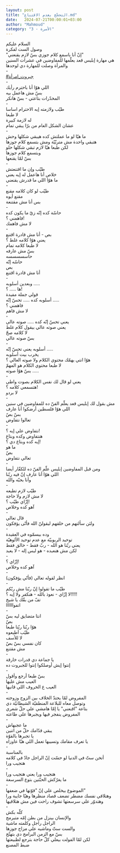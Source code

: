 ```yaml
---
layout: post
title: "التحجّج بعدم الاقتناع.md"
date:   2024-07-21T00:00:01+03:00
author: "Mahmoud"
category: "3 - الأسرة"
---
```

السلام عليكم\
وصول الست لفكرة\
\"إنّ أنا باسمع كلام جوزي بسّ لازم يقنعني\"\
هي مهارة إبليس قعد يعلّمها للمفاوضين في عشرات
السنين\
والمرأة وصلت للمهارة دي لوحدها\
-\
[<u>\#جبروت_امرأة</u>](https://www.facebook.com/hashtag/جبروت_امرأة?source=feed_text&epa=HASHTAG)\
-\
اللي هوّا أنا باحترم رأيك\
بسّ مش هاعمل بيه\
المخدّرات بتاعتي - بسّ هانكر\
-\
طيّب ولازمته إيه الاحترام اساسا\
لا طبعا\
له لازمة كبيرة\
عشان الشكل العام من برّا يبقي تمام\
-\
ما هيّا لو ما عملتش كده هيبقي شكلها وحش\
هتبقي واحدة مش متربّيّة ومش بتسمع كلام جوزها\
لكن طبعا هيّا لازم تبقي شكلها حلو\
وبتسمع كلام جوزها\
بسّ لمّا يقنعها\
-\
طيّب وإن ما اقتنعتش\
خلاص أنا هاعمل له إيه يعني\
ما هوّا اللي ما قدرش يقنعني\
-\
طيّب لو كان كلامه مقنع\
مقنع أيوه\
بس أنا مش مقتنعة\
-\
حاسّة كده إنّه زيّ ما يكون كده\
فاهمني ؟!\
لا مش فاهمك\
-\
بص - أنا مش قادرة اقتنع\
يعني هوّا كلامه غلط ؟\
لا طبعا كلامه تمام\
بسّ مش عارفه\
حاسسسسسه\
حاسّه إنّه\
بص\
أنا مش قادرة اقتنع\
-\
وبعدين أسلوبه \.....\
ها \..... ؟!\
قولي جملة مفيدة\
أسلوبه كده \..... تحسّ إنّه \.....\
فاهمني ؟\
لا مش فاهم\
-\
يعني تحسّ إنّه كده \..... صوته عالي\
يعني صوته عالي بيقول كلام غلط\
لا كلامه صحّ\
بسّ صوته عالي\
-\
أسلوبه يعني تحسّ إنّه \.....\
يخرب بيت أسلوبه\
هوّا انتي يهمّك محتوي الكلام ولا صوته العالي ؟\
لا طبعا محتوي الكلام هو المهمّ\
بسّ هوّا صوته \.....\
-\
يعني لو قال لك نفس الكلام بصوت واطي\
هتسمعي كلامه ؟!\
لا بردو\
-\
مش بقول لك إبليس قعد يعلّم الفنّ ده للمفاوضين في
سنين\
اللي هوّا فلسطين أرضكوا أنا عارف\
بسّ بصّ\
تعالوا نتفاوض\
-\
نتفاوض علي إيه ؟!\
هنتفاوض وكده وبتاع\
إيه كده وبتاع دي ؟!\
ما هو\
بصّ\
تعالي نتفاوض\
-\
ومن قبل المفاوضين إبليس علّم الفنّ ده للكفّار أيضا\
اللي هوّا أنا عارف إنّ فيه ربّنا\
وأنا بحبّه والله\
-\
طيّب لازم تطيعه\
لا مش لازم ولا حاجة\
إزّاي طيّب ؟!\
آهو كده وخلاص\
-\
قال تعالي\
ولئن سألتهم من خلقهم ليقولنّ الله فأنّى يؤفكون\
-\
وده بيسمّوه في العقيدة\
توحيد الربوبيّة مع عدم توحيد الألوهيّة\
يعني ربّنا هو الله - ربّ فقط - خالق فقط\
لكن مش هنعبده - هو ليس إله - لا يعبد\
-\
إزّاي ؟!\
آهو كده وخلاص\
-\
انظر لقوله تعالي (فأنّي يؤفكون)\
-\
طيّب ما تقولوا إنّ ربّنا مش ربّكم\
لا إزّاي - نعوذ بالله - هنكفر ولا إيه ؟!!!!!\
تفّ من بقّك يا شيخ\
اتفواااااا\
-\
انتا متضايق ليه بسّ\
بصّ\
هوّا ربّنا ربّنا طبعا\
طيّب أطيعوه\
لا للأسف\
كان نفسي بسّ بصّ\
مش مقتنع\
-\
يا جماعة دي قدرات خارقة\
إنتوا إيش أوصلكوا إنتوا للجبروت ده\
-\
بسّ طبعا أرجع وأقول\
العيب مش عليها\
العيب ع الخروف اللي قانيها\
-\
المفروض لمّا يحتدّ الخلاف بين الزوج وزوجته\
وتوصل معاه للبلاعة المنطقيّة الشيطانيّة دي\
بتاعة \"اقنعني\" يا إمّا هامشي علي حلّ شعري\
المفروض ينفجر فيها ويجبرها علي طاعته\
-\
ما عجبهاش\
يبقي قدّامك حلّ من اتنين\
يا تجبرها بالقوّة\
يا تعرف مقامك وتسيبها تعمل اللي هيّا عاوزاه\
-\
بالمناسبة\
أتخن ستّ في الدنيا لو حسّت إنّ الراجل جادّ في كلامه\
هتجيب ورا\
-\
هتجيب ورا يعني هتجيب ورا\
ما يغرّكش الحبّتين بتوع السرسعة\
-\
الموضوع بيخلص علي إنّ \"قوّتها في ضعفها\"\
وهتلاقي نفسك مضطر تضعف قصاد منظرها وهيّا جايبة
ورا\
وهتدوّر علي سرسعتها تشوف راحت فين مش هتلاقيها\
-\
كلّه بكش\
والإنسان بينزل من بطن إمّه متبرمج\
الراجل راجل وكلمته ماشية\
والست ستّ وماشيه علي مزاج جوزها\
بسّ مع الزمن البرامج دي بتهنّج\
لكن لمّا الفولت بيعلي كلّ حاجة بترجع لطبيعتها\
ضبط المصنع
